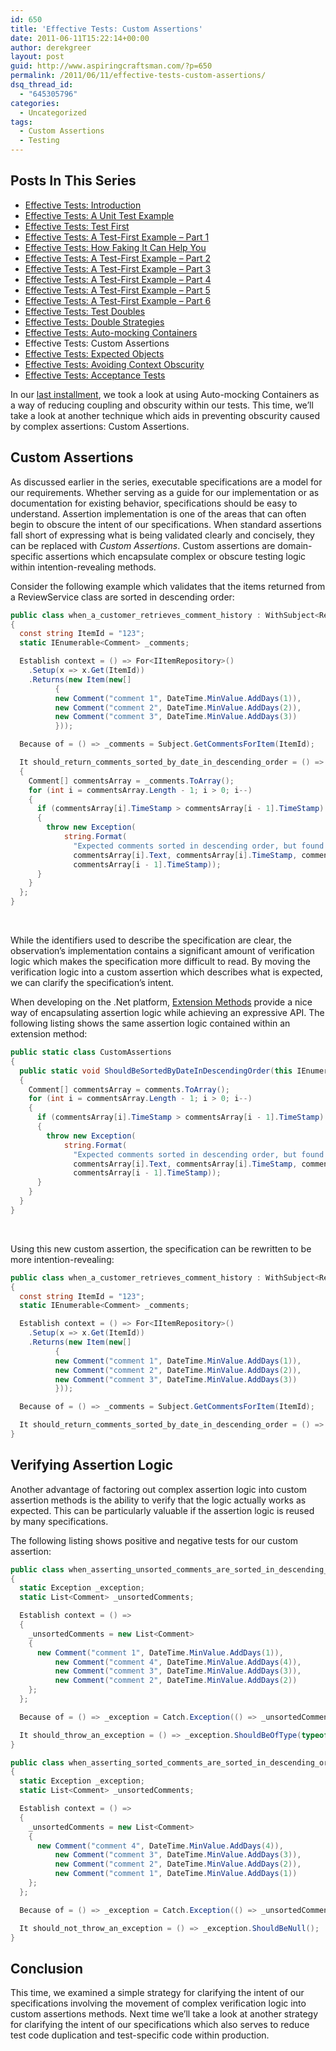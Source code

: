 ```yaml
---
id: 650
title: 'Effective Tests: Custom Assertions'
date: 2011-06-11T15:22:14+00:00
author: derekgreer
layout: post
guid: http://www.aspiringcraftsman.com/?p=650
permalink: /2011/06/11/effective-tests-custom-assertions/
dsq_thread_id:
  - "645305796"
categories:
  - Uncategorized
tags:
  - Custom Assertions
  - Testing
---
```


## Posts In This Series

<div>
  <ul>
    <li>
      <a href="/2011/03/07/effective-tests-introduction/">Effective Tests: Introduction</a>
    </li>
    <li>
      <a href="/2011/03/14/effective-tests-a-unit-test-example/">Effective Tests: A Unit Test Example</a>
    </li>
    <li>
      <a href="/2011/03/21/effective-tests-test-first/">Effective Tests: Test First</a>
    </li>
    <li>
      <a href="/2011/03/28/effective-tests-a-test-first-example-part-1/">Effective Tests: A Test-First Example – Part 1</a>
    </li>
    <li>
      <a href="/2011/03/29/effective-tests-how-faking-it-can-help-you/">Effective Tests: How Faking It Can Help You</a>
    </li>
    <li>
      <a href="/2011/04/04/effective-tests-a-test-first-example-part-2/">Effective Tests: A Test-First Example – Part 2</a>
    </li>
    <li>
      <a href="/2011/04/11/effective-tests-a-test-first-example-part-3/">Effective Tests: A Test-First Example – Part 3</a>
    </li>
    <li>
      <a href="/2011/04/24/effective-tests-a-test-first-example-part-4/">Effective Tests: A Test-First Example – Part 4</a>
    </li>
    <li>
      <a href="/2011/05/01/effective-tests-a-test-first-example-part-5/">Effective Tests: A Test-First Example – Part 5</a>
    </li>
    <li>
      <a href="/2011/05/12/effective-tests-a-test-first-example-part-6/">Effective Tests: A Test-First Example – Part 6</a>
    </li>
    <li>
      <a href="/2011/05/15/effective-tests-test-doubles/">Effective Tests: Test Doubles</a>
    </li>
    <li>
      <a href="/2011/05/26/effective-tests-double-strategies/">Effective Tests: Double Strategies</a>
    </li>
    <li>
      <a href="/2011/05/31/effective-tests-auto-mocking-containers/">Effective Tests: Auto-mocking Containers</a>
    </li>
    <li>
      Effective Tests: Custom Assertions
    </li>
    <li>
      <a href="/2011/06/24/effective-tests-expected-objects/">Effective Tests: Expected Objects</a>
    </li>
    <li>
      <a href="/2011/07/19/effective-tests-avoiding-context-obscurity/">Effective Tests: Avoiding Context Obscurity</a>
    </li>
    <li>
      <a href="/2011/09/05/effective-tests-acceptance-tests/">Effective Tests: Acceptance Tests</a>
    </li>
  </ul>
</div>

In our [last installment](/2011/05/31/effective-tests-auto-mocking-containers/), we took a look at using Auto-mocking Containers as a way of reducing coupling and obscurity within our tests. This time, we’ll take a look at another technique which aids in preventing obscurity caused by complex assertions: Custom Assertions.

## Custom Assertions

As discussed earlier in the series, executable specifications are a model for our requirements. Whether serving as a guide for our implementation or as documentation for existing behavior, specifications should be easy to understand. Assertion implementation is one of the areas that can often begin to obscure the intent of our specifications. When standard assertions fall short of expressing what is being validated clearly and concisely, they can be replaced with _Custom Assertions_. Custom assertions are domain-specific assertions which encapsulate complex or obscure testing logic within intention-revealing methods.

Consider the following example which validates that the items returned from a ReviewService class are sorted in descending order:

```csharp
public class when_a_customer_retrieves_comment_history : WithSubject<ReviewService>
{
  const string ItemId = "123";
  static IEnumerable<Comment> _comments;

  Establish context = () => For<IItemRepository>()
    .Setup(x => x.Get(ItemId))
    .Returns(new Item(new[]
          {
          new Comment("comment 1", DateTime.MinValue.AddDays(1)),
          new Comment("comment 2", DateTime.MinValue.AddDays(2)),
          new Comment("comment 3", DateTime.MinValue.AddDays(3))
          }));

  Because of = () => _comments = Subject.GetCommentsForItem(ItemId);

  It should_return_comments_sorted_by_date_in_descending_order = () =>
  {
    Comment[] commentsArray = _comments.ToArray();
    for (int i = commentsArray.Length - 1; i > 0; i--)
    {
      if (commentsArray[i].TimeStamp > commentsArray[i - 1].TimeStamp)
      {
        throw new Exception(
            string.Format(
              "Expected comments sorted in descending order, but found comment \'{0}\' on {1} after \'{2}\' on {3}",
              commentsArray[i].Text, commentsArray[i].TimeStamp, commentsArray[i - 1].Text,
              commentsArray[i - 1].TimeStamp));
      }
    }
  };
}
```

&#160;

While the identifiers used to describe the specification are clear, the observation’s implementation contains a significant amount of verification logic which makes the specification more difficult to read. By moving the verification logic into a custom assertion which describes what is expected, we can clarify the specification&#8217;s intent.

When developing on the .Net platform, [Extension Methods](http://en.wikipedia.org/wiki/Extension_method) provide a nice way of encapsulating assertion logic while achieving an expressive API. The following listing shows the same assertion logic contained within an extension method:

```csharp
public static class CustomAssertions
{
  public static void ShouldBeSortedByDateInDescendingOrder(this IEnumerable<Comment> comments)
  {
    Comment[] commentsArray = comments.ToArray();
    for (int i = commentsArray.Length - 1; i > 0; i--)
    {
      if (commentsArray[i].TimeStamp > commentsArray[i - 1].TimeStamp)
      {
        throw new Exception(
            string.Format(
              "Expected comments sorted in descending order, but found comment \'{0}\' on {1} after \'{2}\' on {3}",
              commentsArray[i].Text, commentsArray[i].TimeStamp, commentsArray[i - 1].Text,
              commentsArray[i - 1].TimeStamp));
      }
    }
  }
}
```

&#160;

Using this new custom assertion, the specification can be rewritten to be more intention-revealing:

```csharp
public class when_a_customer_retrieves_comment_history : WithSubject<ReviewService>
{
  const string ItemId = "123";
  static IEnumerable<Comment> _comments;

  Establish context = () => For<IItemRepository>()
    .Setup(x => x.Get(ItemId))
    .Returns(new Item(new[]
          {
          new Comment("comment 1", DateTime.MinValue.AddDays(1)),
          new Comment("comment 2", DateTime.MinValue.AddDays(2)),
          new Comment("comment 3", DateTime.MinValue.AddDays(3))
          }));

  Because of = () => _comments = Subject.GetCommentsForItem(ItemId);

  It should_return_comments_sorted_by_date_in_descending_order = () => _comments.ShouldBeSortedByDateInDescendingOrder();
}
```

## Verifying Assertion Logic

Another advantage of factoring out complex assertion logic into custom assertion methods is the ability to verify that the logic actually works as expected. This can be particularly valuable if the assertion logic is reused by many specifications.

The following listing shows positive and negative tests for our custom assertion:

```csharp
public class when_asserting_unsorted_comments_are_sorted_in_descending_order
{
  static Exception _exception;
  static List<Comment> _unsortedComments;

  Establish context = () =>
  {
    _unsortedComments = new List<Comment>
    {
      new Comment("comment 1", DateTime.MinValue.AddDays(1)),
          new Comment("comment 4", DateTime.MinValue.AddDays(4)),
          new Comment("comment 3", DateTime.MinValue.AddDays(3)),
          new Comment("comment 2", DateTime.MinValue.AddDays(2))
    };
  };

  Because of = () => _exception = Catch.Exception(() => _unsortedComments.ShouldBeSortedByDateInDescendingOrder());

  It should_throw_an_exception = () => _exception.ShouldBeOfType(typeof(Exception));
}

public class when_asserting_sorted_comments_are_sorted_in_descending_order
{
  static Exception _exception;
  static List<Comment> _unsortedComments;

  Establish context = () =>
  {
    _unsortedComments = new List<Comment>
    {
      new Comment("comment 4", DateTime.MinValue.AddDays(4)),
          new Comment("comment 3", DateTime.MinValue.AddDays(3)),
          new Comment("comment 2", DateTime.MinValue.AddDays(2)),
          new Comment("comment 1", DateTime.MinValue.AddDays(1))
    };
  };

  Because of = () => _exception = Catch.Exception(() => _unsortedComments.ShouldBeSortedByDateInDescendingOrder());

  It should_not_throw_an_exception = () => _exception.ShouldBeNull();
}
```

## Conclusion

This time, we examined a simple strategy for clarifying the intent of our specifications involving the movement of complex verification logic into custom assertions methods. Next time we’ll take a look at another strategy for clarifying the intent of our specifications which also serves to reduce test code duplication and test-specific code within production.
